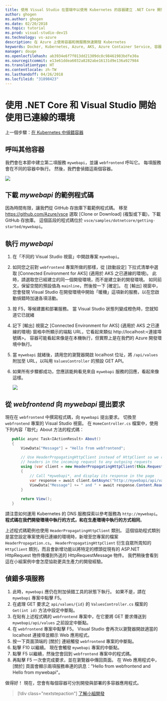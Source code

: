 ```yaml
---
title: 使用 Visual Studio 在雲端中以使用 Kubernetes 的容器建立 .NET Core 開發環境 - 步驟 5 - 呼叫其他的容器 | Microsoft Docs
author: ghogen
ms.author: ghogen
ms.date: 02/20/2018
ms.topic: tutorial
ms.prod: visual-studio-dev15
ms.technology: vs-azure
description: 在 Azure 上使用容器和微服務快速開發 Kubernetes
keywords: Docker, Kubernetes, Azure, AKS, Azure Container Service, 容器
manager: douge
ms.openlocfilehash: ab3934e6f7f013dd21309dc8c98461983bdfe30a
ms.sourcegitcommit: e13e61ddea6032a8282abe16131d9e136a927984
ms.translationtype: HT
ms.contentlocale: zh-TW
ms.lasthandoff: 04/26/2018
ms.locfileid: "31898423"
---
```

# <a name="get-started-on-connected-environment-with-net-core-and-visual-studio"></a>使用 .NET Core 和 Visual Studio 開始使用已連線的環境

上一個步驟：[在 Kubernetes 中偵錯容器](get-started-netcore-visualstudio-04.md)

## <a name="call-another-container"></a>呼叫其他容器
我們會在本節中建立第二項服務 `mywebapi`，並讓 `webfrontend` 呼叫它。 每項服務會在不同的容器中執行。 然後，我們會偵錯這兩個容器。

![](media/multi-container.png)

## <a name="download-sample-code-for-mywebapi"></a>下載 *mywebapi* 的範例程式碼
因為時間有限，讓我們從 GitHub 存放庫下載範例程式碼。 移至 https://github.com/Azure/vsce 選取 [Clone or Download] (複製或下載)，下載 GitHub 存放庫。 這個區段的程式碼位於 `vsce/samples/dotnetcore/getting-started/mywebapi`。

## <a name="run-mywebapi"></a>執行 *mywebapi*
1. 在「不同的 Visual Studio 視窗」中開啟專案 `mywebapi`。
1. 如同您之前對 `webfrontend` 專案所做的那樣，從 [啟動設定] 下拉式清單中選取 [Connected Environment for AKS] (適用於 AKS 之已連線的環境)。 此時，請選取您已經建立的同一個開發環境，而不是建立新的開發環境。 如同前文，保留空間的預設值為 `mainline`，然後按一下 [確定]。 在 [輸出] 視窗中，您會發現 Visual Studio 在開發環境中開始「暖機」這項新的服務，以在您啟動偵錯時加速各項活動。
1. 按 F5，等候建置和部署服務。 當 Visual Studio 狀態列變成橙色時，您就知道它已就緒
1. 記下 [輸出] 視窗之 [Connected Environment for AKS] \(適用於 AKS 之已連線的環境) 窗格中所顯示的端點 URL，它看起來類似 http://localhost:\<連接埠號碼\>。 容器可能看起來像是在本機執行，但實際上是在我們的 Azure 開發環境中執行。
1. 當 `mywebapi` 就緒後，請用您的瀏覽器開啟 localhost 位址，將 `/api/values` 附加至 URL，以叫用 `ValuesController` 的預設 GET API。 
1. 如果所有步驟都成功，您應該能夠看見來自 `mywebapi` 服務的回應，看起來像這樣。

    ![](images/WebAPIResponse.png)

## <a name="make-a-request-from-webfrontend-to-mywebapi"></a>從 *webfrontend* 向 *mywebapi* 提出要求
現在在 `webfrontend` 中撰寫程式碼，向 `mywebapi` 提出要求。 切換至 `webfrontend` 專案的 Visual Studio 視窗。 在 `HomeController.cs` 檔案中，使用下列內容「取代」About 方法的程式碼：

 ```csharp
    public async Task<IActionResult> About()
    {
        ViewData["Message"] = "Hello from webfrontend";
        
        // Use HeaderPropagatingHttpClient instead of HttpClient so we can propagate
        // headers in the incoming request to any outgoing requests
        using (var client = new HeaderPropagatingHttpClient(this.Request))
        {
            // Call *mywebapi*, and display its response in the page
            var response = await client.GetAsync("http://mywebapi/api/values/1");
            ViewData["Message"] += " and " + await response.Content.ReadAsStringAsync();
        }
    
        return View();
    }

```

請注意如何運用 Kubernetes 的 DNS 服務探索以參考服務為 `http://mywebapi`。 **程式碼在我們開發環境中執行的方式，和在生產環境中執行的方式相同**。

上述程式碼範例也使用 `HeaderPropagatingHttpClient` 類別。 這個協助程式類別是當您設定專案使用已連線的環境時，新增至您專案的檔案 `HeaderPropagation.cs`。 `HeaderPropagatingHttpClient` 衍生自眾所周知的 `HttpClient` 類別，而且會新增功能以將特定的標頭從現有的 ASP.NET HttpRequest 物件傳播到外送的 HttpRequestMessage 物件。 我們稍後會看到這在小組案例中會怎麼協助更具生產力的開發經驗。

## <a name="debug-across-multiple-services"></a>偵錯多項服務
1. 此時，`mywebapi` 應仍在附加偵錯工具的狀態下執行。 如果不是，請在 `mywebapi` 專案中點擊 F5。
1. 在處理 GET 要求之 `api/values/{id}` 的 `ValuesController.cs` 檔案的 `Get(int id)` 方法中設定中斷點。
1. 在貼有上述程式碼的 `webfrontend` 專案中，在它要將 GET 要求傳送到 `mywebapi/api/values` 之前設定中斷點。
1. 在 `webfrontend` 專案中點擊 F5。 Visual Studio 會再次以瀏覽器開啟適當的 localhost 連接埠並顯示 Web 應用程式。
1. 按一下頁面頂端的 [關於] 連結觸發 `webfrontend` 專案的中斷點。 
1. 點擊 F10 以繼續。 現在會觸發 `mywebapi` 專案的中斷點。
1. 點擊 F5 以繼續，然後您會回到 `webfrontend` 專案中的程式碼。
1. 再點擊 F5 一次會完成要求，並在瀏覽器中傳回頁面。 在 Web 應用程式中，[關於] 頁面會顯示兩項服務串連的訊息："Hello from webfrontend and Hello from mywebapi"。

做得好！ 現在，您會有每個容器可分別開發與部署的多容器應用程式。

> [!div class="nextstepaction"]
> [了解小組開發](get-started-netcore-visualstudio-06.md)

